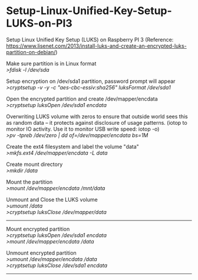 # Setup-Linux-Unified-Key-Setup-LUKS-on-PI3
Setup Linux Unified Key Setup (LUKS) on Raspberry PI 3
(Reference: https://www.lisenet.com/2013/install-luks-and-create-an-encrypted-luks-partition-on-debian/)


Make sure partition is in Linux format <br>
<I>>fdisk -l /dev/sda</I>

Setup encryption on /dev/sda1 partition, password prompt will appear <br>
<I>>cryptsetup -v -y -c "aes-cbc-essiv:sha256" luksFormat /dev/sda1 </I>

Open the encrypted partition and create /dev/mapper/encdata <br>
<I>>cryptsetup luksOpen /dev/sda1 encdata </I>

Overwriting LUKS volume with zeros to ensure that outside world sees this as random data – it protects against disclosure of usage patterns. (iotop to monitor IO activity. Use it to monitor USB write speed: iotop -o) <br>
<I>>pv -tpreb /dev/zero | dd of=/dev/mapper/encdata bs=1M </I>

Create the ext4 filesystem and label the volume "data" <br>
<I>>mkfs.ext4 /dev/mapper/encdata -L data </I>

Create mount directory <br>
<I>>mkdir /data </I>

Mount the partition <br>
<I>>mount /dev/mapper/encdata /mnt/data </I>

Unmount and Close the LUKS volume <br>
<I>>umount /data </I> <br>
<I>>cryptsetup luksClose /dev/mapper/data </I><br>

<HR>
Mount encrypted partition<br>
<I>>cryptsetup luksOpen /dev/sda1 encdata </I><br>
<I>>mount /dev/mapper/encdata /data </I><br>

Unmount encrypted partition<br>
<I>>umount /dev/mapper/encdata /data </I><br>
<I>>cryptsetup luksClose /dev/sda1 encdata </I>
<HR>
